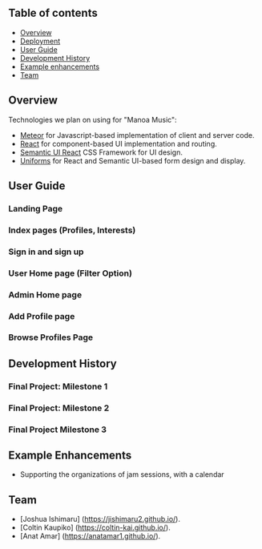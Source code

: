 ## Table of contents

* [Overview](#overview)
* [Deployment](#deployment)
* [User Guide](#user-guide)
* [Development History](#development-history)
* [Example enhancements](#example-enhancements)
* [Team](#team)

## Overview

Technologies we plan on using for "Manoa Music":

* [Meteor](https://www.meteor.com/) for Javascript-based implementation of client and server code.
* [React](https://reactjs.org/) for component-based UI implementation and routing.
* [Semantic UI React](https://react.semantic-ui.com/) CSS Framework for UI design.
* [Uniforms](https://uniforms.tools/) for React and Semantic UI-based form design and display.

## User Guide

### Landing Page

### Index pages (Profiles, Interests)

### Sign in and sign up

### User Home page (Filter Option)

### Admin Home page

### Add Profile page

### Browse Profiles Page

## Development History

### Final Project: Milestone 1

### Final Project: Milestone 2

### Final Project Milestone 3

## Example Enhancements 

* Supporting the organizations of jam sessions, with a calendar 

## Team
* [Joshua Ishimaru] (https://jishimaru2.github.io/).
* [Coltin Kaupiko] (https://coltin-kai.github.io/).
* [Anat Amar] (https://anatamar1.github.io/).
